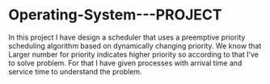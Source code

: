 # Operating-System---PROJECT
In this project I have design a scheduler that uses a preemptive priority scheduling algorithm based on dynamically changing priority. We know that Larger number for priority indicates higher priority so according to that I’ve to solve problem. For that I have given processes with arrival time and service time to understand the problem.
